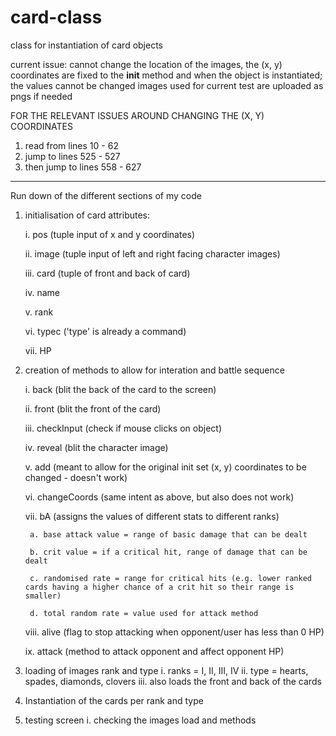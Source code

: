 # card-class
class for instantiation of card objects

current issue: cannot change the location of the images, the (x, y) coordinates are fixed to the __init__ method and when the object is instantiated; the values cannot be changed
images used for current test are uploaded as pngs if needed


FOR THE RELEVANT ISSUES AROUND CHANGING THE (X, Y) COORDINATES

1. read from lines 10 - 62
2. jump to lines 525 - 527 
3. then jump to lines 558 - 627

-------------------------------------------------------------------------------
Run down of the different sections of my code
1. initialisation of card attributes:

    i. pos (tuple input of x and y coordinates)
    
    ii. image (tuple input of left and right facing character images)
    
    iii. card (tuple of front and back of card)
    
    iv. name
    
    v. rank
    
    vi. typec ('type' is already a command)
    
    vii. HP 
    
2. creation of methods to allow for interation and battle sequence

    i. back (blit the back of the card to the screen)
    
    ii. front (blit the front of the card)
    
    iii. checkInput (check if mouse clicks on object)
    
    iv. reveal (blit the character image)
    
    v. add (meant to allow for the original init set (x, y) coordinates to be changed - doesn't work)
    
    vi. changeCoords (same intent as above, but also does not work)
    
    vii. bA (assigns the values of different stats to different ranks)
    
        a. base attack value = range of basic damage that can be dealt
        
        b. crit value = if a critical hit, range of damage that can be dealt
        
        c. randomised rate = range for critical hits (e.g. lower ranked cards having a higher chance of a crit hit so their range is smaller)
        
        d. total random rate = value used for attack method
        
    viii. alive (flag to stop attacking when opponent/user has less than 0 HP)
    
    ix. attack (method to attack opponent and affect opponent HP)
    
3. loading of images rank and type
    i. ranks = I, II, III, IV
    ii. type = hearts, spades, diamonds, clovers
    iii. also loads the front and back of the cards 
    
4. Instantiation of the cards per rank and type

5. testing screen
    i. checking the images load and methods 
    
